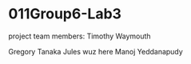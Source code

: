 # 011Group6-Lab3

project team members:
Timothy Waymouth

Gregory Tanaka
Jules wuz here
Manoj Yeddanapudy
